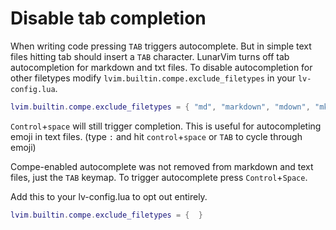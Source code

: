 # Disable tab completion
When writing code pressing `TAB` triggers autocomplete.  But in simple text files hitting tab should insert a `TAB` character.   LunarVim turns off tab autocompletion for markdown and txt files.  To disable autocompletion for other filetypes modify `lvim.builtin.compe.exclude_filetypes` in your `lv-config.lua`.

```lua
lvim.builtin.compe.exclude_filetypes = { "md", "markdown", "mdown", "mkd", "mkdn", "mdwn", "text", "txt" },
```

`Control`+`space` will still trigger completion. This is useful for autocompleting emoji in text files. (type `:` and hit `control`+`space` or `TAB` to cycle through emoji)


Compe-enabled autocomplete was not removed from markdown and text files, just the `TAB` keymap.  To trigger autocomplete press `Control`+`Space`.  

Add this to your lv-config.lua to opt out entirely.  
```lua
lvim.builtin.compe.exclude_filetypes = {  }
```
